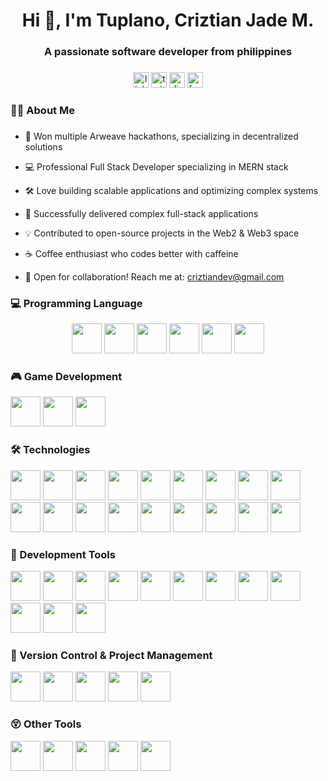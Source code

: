 <h1 align="center">Hi 👋, I'm Tuplano, Criztian Jade M.</h1>
<h3 align="center">A passionate software developer from philippines</h3>

###

<div align="center">
  <img src="https://img.shields.io/static/v1?message=LinkedIn&logo=linkedin&label=&color=0077B5&logoColor=white&labelColor=&style=for-the-badge" height="25" alt="linkedin logo"  />
  <img src="https://img.shields.io/static/v1?message=Twitter&logo=twitter&label=&color=1DA1F2&logoColor=white&labelColor=&style=for-the-badge" height="25" alt="twitter logo"  />
  <img src="https://img.shields.io/static/v1?message=Discord&logo=discord&label=&color=7289DA&logoColor=white&labelColor=&style=for-the-badge" height="25" alt="discord logo"  />
  <img src="https://img.shields.io/static/v1?message=Facebook&logo=facebook&label=&color=1877F2&logoColor=white&labelColor=&style=for-the-badge" height="25" alt="facebook logo"  />
</div>

###

<h3 align="left">👩‍💻  About Me</h3>

###

- 🥇 Won multiple Arweave hackathons, specializing in decentralized solutions

- 💻 Professional Full Stack Developer specializing in MERN stack
- 🛠️ Love building scalable applications and optimizing complex systems
- 🚀 Successfully delivered complex full-stack applications
- 💡 Contributed to open-source projects in the Web2 & Web3 space

- ☕ Coffee enthusiast who codes better with caffeine
- 📧 Open for collaboration! Reach me at: criztiandev@gmail.com

###

<h3 align="left">💻 Programming Language </h3>
<div align="center">
  <!-- Javascript -->
  <img src="https://cdn.jsdelivr.net/gh/devicons/devicon@latest/icons/javascript/javascript-original.svg" height="48"  />
  <!-- Typescript -->
  <img src="https://cdn.jsdelivr.net/gh/devicons/devicon@latest/icons/typescript/typescript-original.svg" height="48" />
  <!-- Lua -->
  <img src="https://cdn.jsdelivr.net/gh/devicons/devicon@latest/icons/lua/lua-original.svg" height="48" />
  <!-- PHP -->
  <img src="https://cdn.jsdelivr.net/gh/devicons/devicon@latest/icons/php/php-original.svg" height="48" />
  <!-- Rust -->
  <img src="https://cdn.jsdelivr.net/gh/devicons/devicon@latest/icons/rust/rust-original.svg" height="48"  />
  <!-- Solidity -->
<img src="https://cdn.jsdelivr.net/gh/devicons/devicon@latest/icons/solidity/solidity-original.svg"  height="48"  />
</div>

<h3 align="left">🎮 Game Development </h3>
<div align="left">
  <!-- Godot -->
  <img src="https://cdn.jsdelivr.net/gh/devicons/devicon@latest/icons/godot/godot-original.svg"  height="48"  />
  <!-- Unity -->
  <img src="https://cdn.jsdelivr.net/gh/devicons/devicon@latest/icons/unity/unity-original.svg"  height="48"  />
  <!-- Blender -->
  <img src="https://cdn.jsdelivr.net/gh/devicons/devicon@latest/icons/blender/blender-original.svg" height="48"  />
</div>

<h3 align="left">🛠 Technologies </h3>
<div align="left">
  <!-- HTML5 -->
  <img src="https://cdn.jsdelivr.net/gh/devicons/devicon@latest/icons/html5/html5-original.svg"  height="48"  />
  <!-- CSS3 -->
  <img src="https://cdn.jsdelivr.net/gh/devicons/devicon@latest/icons/css3/css3-original.svg"  height="48"  />
  <!-- SASS -->
  <img src="https://cdn.jsdelivr.net/gh/devicons/devicon@latest/icons/sass/sass-original.svg"  height="48"  />
  <!-- Tailwindcss -->
  <img src="https://cdn.jsdelivr.net/gh/devicons/devicon@latest/icons/tailwindcss/tailwindcss-original-wordmark.svg"  height="48"  />
  <!-- Material UI -->
  <img src="https://cdn.jsdelivr.net/gh/devicons/devicon@latest/icons/materialui/materialui-original.svg"  height="48"  />
  <!-- Framer Motion -->
  <img src="https://cdn.jsdelivr.net/gh/devicons/devicon@latest/icons/framermotion/framermotion-original.svg"  height="48"  />
  <!-- Bootstrap -->
  <img src="https://cdn.jsdelivr.net/gh/devicons/devicon@latest/icons/bootstrap/bootstrap-original.svg"  height="48"  />
  <!-- Jquery -->
  <img src="https://cdn.jsdelivr.net/gh/devicons/devicon@latest/icons/jquery/jquery-original.svg"  height="48"  />
   <!-- React -->
  <img src="https://cdn.jsdelivr.net/gh/devicons/devicon@latest/icons/react/react-original.svg" height="48"  height="48"  />
  <!-- Next -->
  <img src="https://cdn.jsdelivr.net/gh/devicons/devicon@latest/icons/nextjs/nextjs-original.svg" height="48"  height="48"  />
   <!-- Nodejs -->
  <img src="https://cdn.jsdelivr.net/gh/devicons/devicon@latest/icons/nodejs/nodejs-original.svg"  height="48"  />
  <!-- Prismia -->
  <img src="https://cdn.jsdelivr.net/gh/devicons/devicon@latest/icons/prisma/prisma-original.svg"  height="48"  />
  <!-- Mysql -->
  <img src="https://cdn.jsdelivr.net/gh/devicons/devicon@latest/icons/mysql/mysql-original.svg"  height="48"  />
  <!-- Postgress -->
  <img src="https://cdn.jsdelivr.net/gh/devicons/devicon@latest/icons/postgresql/postgresql-original.svg"  height="48"  />
  <!-- Redis -->
  <img src="https://cdn.jsdelivr.net/gh/devicons/devicon@latest/icons/redis/redis-original.svg"  height="48"  />
  <!-- Firebase -->
  <img src="https://cdn.jsdelivr.net/gh/devicons/devicon@latest/icons/firebase/firebase-original.svg"  height="48"  />
  <!-- Supabase -->
  <img src="https://cdn.jsdelivr.net/gh/devicons/devicon@latest/icons/supabase/supabase-original.svg"  height="48"  />
  <!-- 0Atuh -->
  <img src="https://cdn.jsdelivr.net/gh/devicons/devicon@latest/icons/oauth/oauth-original.svg"  height="48"  />
</div>
<h3 align="left">🔨 Development Tools </h3>
<div align="left">
  <!-- Docker -->
  <img src="https://cdn.jsdelivr.net/gh/devicons/devicon@latest/icons/docker/docker-original.svg"  height="48"  />
 <!-- NPM -->
  <img src="https://cdn.jsdelivr.net/gh/devicons/devicon@latest/icons/npm/npm-original-wordmark.svg"  height="48"  />
  <!-- ES Lint -->
  <img src="https://cdn.jsdelivr.net/gh/devicons/devicon@latest/icons/eslint/eslint-original.svg"  height="48"  />
  <!-- Gulp -->
  <img src="https://cdn.jsdelivr.net/gh/devicons/devicon@latest/icons/gulp/gulp-plain.svg"  height="48"  />
  <!-- Graphql -->
  <img src="https://cdn.jsdelivr.net/gh/devicons/devicon@latest/icons/graphql/graphql-plain.svg"  height="48"  />
  <!-- Postman -->
  <img src="https://cdn.jsdelivr.net/gh/devicons/devicon@latest/icons/postman/postman-original.svg"  height="48"  />
  <!-- Playwright -->
  <img src="https://cdn.jsdelivr.net/gh/devicons/devicon@latest/icons/playwright/playwright-original.svg"  height="48"  />
  <!-- Jets -->
  <img src="https://cdn.jsdelivr.net/gh/devicons/devicon@latest/icons/jest/jest-plain.svg"  height="48"  />
  <!-- Story book -->
  <img src="https://cdn.jsdelivr.net/gh/devicons/devicon@latest/icons/storybook/storybook-original.svg"  height="48"  />
  <!-- Swagger -->
  <img src="https://cdn.jsdelivr.net/gh/devicons/devicon@latest/icons/swagger/swagger-original.svg"  height="48"  />
  <!-- Vercel -->
  <img src="https://cdn.jsdelivr.net/gh/devicons/devicon@latest/icons/vercel/vercel-original.svg"  height="48"  />
  <!-- Vite -->
  <img src="https://cdn.jsdelivr.net/gh/devicons/devicon@latest/icons/vite/vite-original.svg"  height="48"  />

</div>

<h3 align="left">📃 Version Control & Project Management </h3>
<div align="left">
  <!-- Github -->
  <img src="https://cdn.jsdelivr.net/gh/devicons/devicon@latest/icons/github/github-original.svg"  height="48"  />
  <!-- Source Tree --> 
  <img src="https://cdn.jsdelivr.net/gh/devicons/devicon@latest/icons/sourcetree/sourcetree-original.svg"  height="48"  />
  <!-- Jira -->
  <img src="https://cdn.jsdelivr.net/gh/devicons/devicon@latest/icons/jira/jira-original.svg"  height="48"  />
  <!-- Confluence -->
  <img src="https://cdn.jsdelivr.net/gh/devicons/devicon@latest/icons/confluence/confluence-original.svg"  height="48"  />
  <!-- Filezilla -->
  <img src="https://cdn.jsdelivr.net/gh/devicons/devicon@latest/icons/filezilla/filezilla-original.svg"  height="48"  />
</div>
<h3 align="left">😵 Other Tools</h3>
<div align="left">
    <!-- Figma -->
  <img src="https://cdn.jsdelivr.net/gh/devicons/devicon@latest/icons/figma/figma-original.svg"  height="48"  />
  <!-- Canva -->
  <img src="https://cdn.jsdelivr.net/gh/devicons/devicon@latest/icons/canva/canva-original.svg"  height="48"  />
  <!-- Gimp -->
  <img src="https://cdn.jsdelivr.net/gh/devicons/devicon@latest/icons/gimp/gimp-original.svg"  height="48"  />
   <!-- Markdown -->
  <img src="https://cdn.jsdelivr.net/gh/devicons/devicon@latest/icons/markdown/markdown-original.svg"  height="48"  />
  <!-- Arduino -->
  <img src="https://cdn.jsdelivr.net/gh/devicons/devicon@latest/icons/arduino/arduino-original-wordmark.svg" height="48" />
</div>

